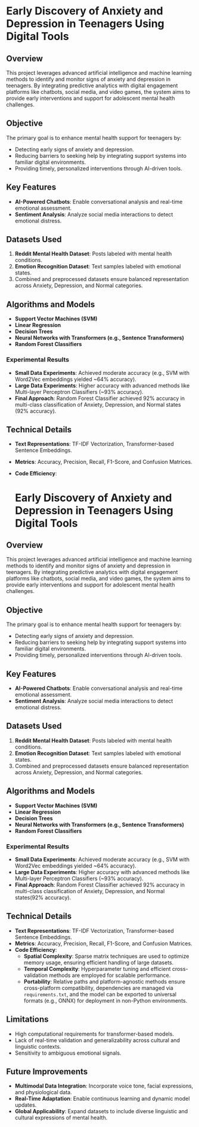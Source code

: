 # Early Discovery of Anxiety and Depression in Teenagers Using Digital Tools

## Overview

This project leverages advanced artificial intelligence and machine learning methods to identify and monitor signs of anxiety and depression in teenagers. By integrating predictive analytics with digital engagement platforms like chatbots, social media, and video games, the system aims to provide early interventions and support for adolescent mental health challenges.

## Objective

The primary goal is to enhance mental health support for teenagers by:
- Detecting early signs of anxiety and depression.
- Reducing barriers to seeking help by integrating support systems into familiar digital environments.
- Providing timely, personalized interventions through AI-driven tools.

## Key Features

- **AI-Powered Chatbots**: Enable conversational analysis and real-time emotional assessment.
- **Sentiment Analysis**: Analyze social media interactions to detect emotional distress.

## Datasets Used

1. **Reddit Mental Health Dataset**: Posts labeled with mental health conditions.
2. **Emotion Recognition Dataset**: Text samples labeled with emotional states.
3. Combined and preprocessed datasets ensure balanced representation across Anxiety, Depression, and Normal categories.

## Algorithms and Models

- **Support Vector Machines (SVM)**
- **Linear Regression**
- **Decision Trees**
- **Neural Networks with Transformers (e.g., Sentence Transformers)**
- **Random Forest Classifiers**

### Experimental Results
- **Small Data Experiments**: Achieved moderate accuracy (e.g., SVM with Word2Vec embeddings yielded ~64% accuracy).
- **Large Data Experiments**: Higher accuracy with advanced methods like Multi-layer Perceptron Classifiers (~93% accuracy).
- **Final Approach**: Random Forest Classifier achieved 92% accuracy in multi-class classification of Anxiety, Depression, and Normal states (92% accuracy).

## Technical Details

- **Text Representations**: TF-IDF Vectorization, Transformer-based Sentence Embeddings.
- **Metrics**: Accuracy, Precision, Recall, F1-Score, and Confusion Matrices.
- **Code Efficiency**:

  # Early Discovery of Anxiety and Depression in Teenagers Using Digital Tools

## Overview

This project leverages advanced artificial intelligence and machine learning methods to identify and monitor signs of anxiety and depression in teenagers. By integrating predictive analytics with digital engagement platforms like chatbots, social media, and video games, the system aims to provide early interventions and support for adolescent mental health challenges.

## Objective

The primary goal is to enhance mental health support for teenagers by:
- Detecting early signs of anxiety and depression.
- Reducing barriers to seeking help by integrating support systems into familiar digital environments.
- Providing timely, personalized interventions through AI-driven tools.

## Key Features

- **AI-Powered Chatbots**: Enable conversational analysis and real-time emotional assessment.
- **Sentiment Analysis**: Analyze social media interactions to detect emotional distress.

## Datasets Used

1. **Reddit Mental Health Dataset**: Posts labeled with mental health conditions.
2. **Emotion Recognition Dataset**: Text samples labeled with emotional states.
3. Combined and preprocessed datasets ensure balanced representation across Anxiety, Depression, and Normal categories.

## Algorithms and Models

- **Support Vector Machines (SVM)**
- **Linear Regression**
- **Decision Trees**
- **Neural Networks with Transformers (e.g., Sentence Transformers)**
- **Random Forest Classifiers**

### Experimental Results
- **Small Data Experiments**: Achieved moderate accuracy (e.g., SVM with Word2Vec embeddings yielded ~64% accuracy).
- **Large Data Experiments**: Higher accuracy with advanced methods like Multi-layer Perceptron Classifiers (~93% accuracy).
- **Final Approach**: Random Forest Classifier achieved 92% accuracy in multi-class classification of Anxiety, Depression, and Normal states(92% accuracy).

## Technical Details

- **Text Representations**: TF-IDF Vectorization, Transformer-based Sentence Embeddings.
- **Metrics**: Accuracy, Precision, Recall, F1-Score, and Confusion Matrices.
- **Code Efficiency**:
  - **Spatial Complexity**: Sparse matrix techniques are used to optimize memory usage, ensuring efficient handling of large datasets.
  - **Temporal Complexity**: Hyperparameter tuning and efficient cross-validation methods are employed for scalable performance.
  - **Portability**: Relative paths and platform-agnostic methods ensure cross-platform compatibility, dependencies are managed via `requirements.txt`, and the model can be exported to universal formats (e.g., ONNX) for deployment in non-Python environments.

## Limitations

- High computational requirements for transformer-based models.
- Lack of real-time validation and generalizability across cultural and linguistic contexts.
- Sensitivity to ambiguous emotional signals.

## Future Improvements

- **Multimodal Data Integration**: Incorporate voice tone, facial expressions, and physiological data.
- **Real-Time Adaptation**: Enable continuous learning and dynamic model updates.
- **Global Applicability**: Expand datasets to include diverse linguistic and cultural expressions of mental health.